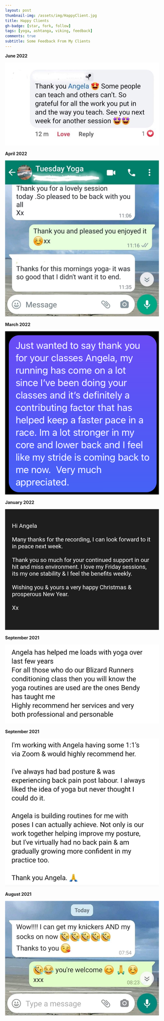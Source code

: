 ```yaml
---
layout: post
thumbnail-img: /assets/img/HappyClient.jpg
title: Happy Clients
gh-badge: [star, fork, follow]
tags: [yoga, ashtanga, viking, feedback]
comments: true
subtitle: Some Feedback From My Clients
---
```

**June 2022**

<img title="June 2022" alt="" src="/assets/img/SomeCanTeach.jpg">

**April 2022**

<img title="April 2022" alt="" src="/assets/img/HeatherWriteUp.JPG">

**March 2022**

<img title="March 2022" alt="" src="/assets/img/CraigFeedback.png">


**January 2022**

<img title="January 2022" alt="" src="/assets/img/HappyClientFebruary.jpg">

**September 2021**

<img title="HappyClients3" alt="" src="/assets/img/HappyClients3.jpeg">

**September 2021**

<img title="HappyClients2" alt="" src="/assets/img/HappyClients2.jpeg">

**August 2021**

<img title="August 2021" alt="" src="/assets/img/HappyClient.jpg">


